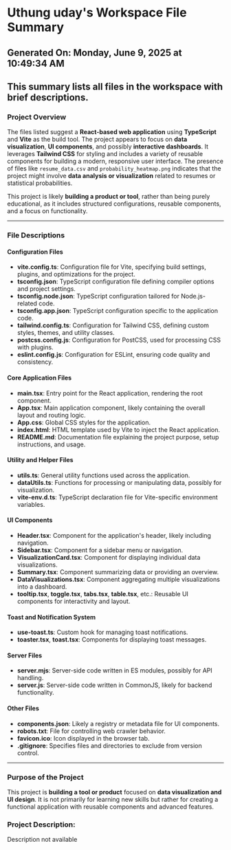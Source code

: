 # Uthung uday's Workspace File Summary
## Generated On: Monday, June 9, 2025 at 10:49:34 AM
This summary lists all files in the workspace with brief descriptions.
---
### Project Overview
The files listed suggest a **React-based web application** using **TypeScript** and **Vite** as the build tool. The project appears to focus on **data visualization**, **UI components**, and possibly **interactive dashboards**. It leverages **Tailwind CSS** for styling and includes a variety of reusable components for building a modern, responsive user interface. The presence of files like `resume_data.csv` and `probability_heatmap.png` indicates that the project might involve **data analysis or visualization** related to resumes or statistical probabilities.

This project is likely **building a product or tool**, rather than being purely educational, as it includes structured configurations, reusable components, and a focus on functionality.

---

### File Descriptions

#### **Configuration Files**
- **vite.config.ts**: Configuration file for Vite, specifying build settings, plugins, and optimizations for the project.
- **tsconfig.json**: TypeScript configuration file defining compiler options and project settings.
- **tsconfig.node.json**: TypeScript configuration tailored for Node.js-related code.
- **tsconfig.app.json**: TypeScript configuration specific to the application code.
- **tailwind.config.ts**: Configuration for Tailwind CSS, defining custom styles, themes, and utility classes.
- **postcss.config.js**: Configuration for PostCSS, used for processing CSS with plugins.
- **eslint.config.js**: Configuration for ESLint, ensuring code quality and consistency.

#### **Core Application Files**
- **main.tsx**: Entry point for the React application, rendering the root component.
- **App.tsx**: Main application component, likely containing the overall layout and routing logic.
- **App.css**: Global CSS styles for the application.
- **index.html**: HTML template used by Vite to inject the React application.
- **README.md**: Documentation file explaining the project purpose, setup instructions, and usage.

#### **Utility and Helper Files**
- **utils.ts**: General utility functions used across the application.
- **dataUtils.ts**: Functions for processing or manipulating data, possibly for visualization.
- **vite-env.d.ts**: TypeScript declaration file for Vite-specific environment variables.

#### **UI Components**
- **Header.tsx**: Component for the application's header, likely including navigation.
- **Sidebar.tsx**: Component for a sidebar menu or navigation.
- **VisualizationCard.tsx**: Component for displaying individual data visualizations.
- **Summary.tsx**: Component summarizing data or providing an overview.
- **DataVisualizations.tsx**: Component aggregating multiple visualizations into a dashboard.
- **tooltip.tsx**, **toggle.tsx**, **tabs.tsx**, **table.tsx**, etc.: Reusable UI components for interactivity and layout.

#### **Toast and Notification System**
- **use-toast.ts**: Custom hook for managing toast notifications.
- **toaster.tsx**, **toast.tsx**: Components for displaying toast messages.

#### **Server Files**
- **server.mjs**: Server-side code written in ES modules, possibly for API handling.
- **server.js**: Server-side code written in CommonJS, likely for backend functionality.

#### **Other Files**
- **components.json**: Likely a registry or metadata file for UI components.
- **robots.txt**: File for controlling web crawler behavior.
- **favicon.ico**: Icon displayed in the browser tab.
- **.gitignore**: Specifies files and directories to exclude from version control.

---

### Purpose of the Project
This project is **building a tool or product** focused on **data visualization and UI design**. It is not primarily for learning new skills but rather for creating a functional application with reusable components and advanced features. 
### Project Description:
 Description not available
